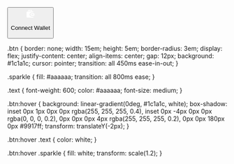<button class="btn">
  <svg
    class="sparkle"
    id="Layer_1"
    data-name="Layer 1"
    viewBox="0 0 24 24"
    fill="#FFFFFF"
    width="24"
    height="24"
  >
    <path
      clip-rule="evenodd"
      d="M12 14a3 3 0 0 1 3-3h4a2 2 0 0 1 2 2v2a2 2 0 0 1-2 2h-4a3 3 0 0 1-3-3Zm3-1a1 1 0 1 0 0 2h4v-2h-4Z"
      fill-rule="evenodd"
    ></path>
    <path
      clip-rule="evenodd"
      d="M12.293 3.293a1 1 0 0 1 1.414 0L16.414 6h-2.828l-1.293-1.293a1 1 0 0 1 0-1.414ZM12.414 6 9.707 3.293a1 1 0 0 0-1.414 0L5.586 6h6.828ZM4.586 7l-.056.055A2 2 0 0 0 3 9v10a2 2 0 0 0 2 2h12a2 2 0 0 0 2-2h-4a5 5 0 0 1 0-10h4a2 2 0 0 0-1.53-1.945L17.414 7H4.586Z"
      fill-rule="evenodd"
    ></path>
  </svg>

<span class="text">Connect Wallet</span>
</button>

.btn {
border: none;
width: 15em;
height: 5em;
border-radius: 3em;
display: flex;
justify-content: center;
align-items: center;
gap: 12px;
background: #1c1a1c;
cursor: pointer;
transition: all 450ms ease-in-out;
}

.sparkle {
fill: #aaaaaa;
transition: all 800ms ease;
}

.text {
font-weight: 600;
color: #aaaaaa;
font-size: medium;
}

.btn:hover {
background: linear-gradient(0deg, #1c1a1c, white);
box-shadow:
inset 0px 1px 0px 0px rgba(255, 255, 255, 0.4),
inset 0px -4px 0px 0px rgba(0, 0, 0, 0.2),
0px 0px 0px 4px rgba(255, 255, 255, 0.2),
0px 0px 180px 0px #9917ff;
transform: translateY(-2px);
}

.btn:hover .text {
color: white;
}

.btn:hover .sparkle {
fill: white;
transform: scale(1.2);
}
